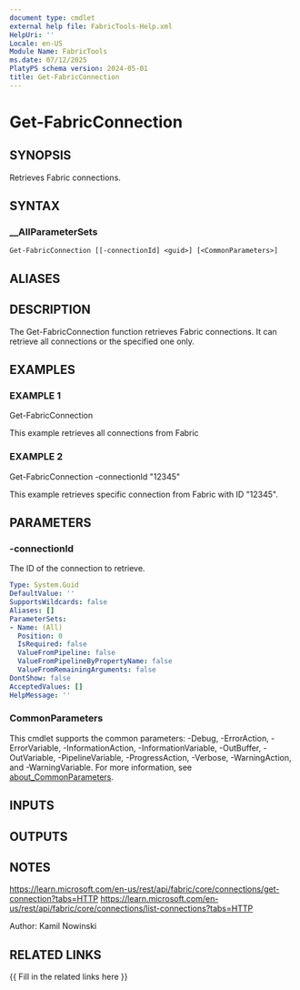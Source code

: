 ```yaml
---
document type: cmdlet
external help file: FabricTools-Help.xml
HelpUri: ''
Locale: en-US
Module Name: FabricTools
ms.date: 07/12/2025
PlatyPS schema version: 2024-05-01
title: Get-FabricConnection
---
```


# Get-FabricConnection

## SYNOPSIS

Retrieves Fabric connections.

## SYNTAX

### __AllParameterSets

```
Get-FabricConnection [[-connectionId] <guid>] [<CommonParameters>]
```

## ALIASES

## DESCRIPTION

The Get-FabricConnection function retrieves Fabric connections.
It can retrieve all connections or the specified one only.

## EXAMPLES

### EXAMPLE 1

Get-FabricConnection

This example retrieves all connections from Fabric

### EXAMPLE 2

Get-FabricConnection -connectionId "12345"

This example retrieves specific connection from Fabric with ID "12345".

## PARAMETERS

### -connectionId

The ID of the connection to retrieve.

```yaml
Type: System.Guid
DefaultValue: ''
SupportsWildcards: false
Aliases: []
ParameterSets:
- Name: (All)
  Position: 0
  IsRequired: false
  ValueFromPipeline: false
  ValueFromPipelineByPropertyName: false
  ValueFromRemainingArguments: false
DontShow: false
AcceptedValues: []
HelpMessage: ''
```

### CommonParameters

This cmdlet supports the common parameters: -Debug, -ErrorAction, -ErrorVariable,
-InformationAction, -InformationVariable, -OutBuffer, -OutVariable, -PipelineVariable,
-ProgressAction, -Verbose, -WarningAction, and -WarningVariable. For more information, see
[about_CommonParameters](https://go.microsoft.com/fwlink/?LinkID=113216).

## INPUTS

## OUTPUTS

## NOTES

https://learn.microsoft.com/en-us/rest/api/fabric/core/connections/get-connection?tabs=HTTP
https://learn.microsoft.com/en-us/rest/api/fabric/core/connections/list-connections?tabs=HTTP

Author: Kamil Nowinski

## RELATED LINKS

{{ Fill in the related links here }}

